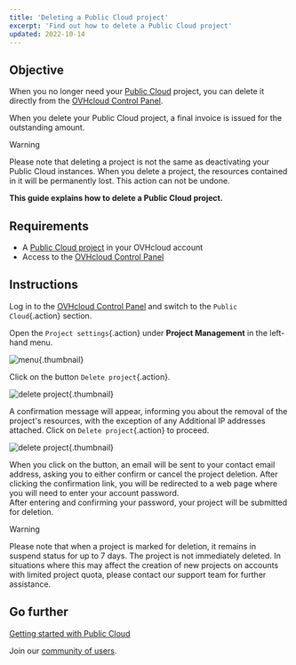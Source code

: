 ```yaml
---
title: 'Deleting a Public Cloud project'
excerpt: 'Find out how to delete a Public Cloud project'
updated: 2022-10-14
---
```


## Objective

When you no longer need your [Public Cloud](https://www.ovhcloud.com/en-gb/public-cloud/) project, you can delete it directly from the [OVHcloud Control Panel](/links/manager).

When you delete your Public Cloud project, a final invoice is issued for the outstanding amount.

> [!warning]
>
Please note that deleting a project is not the same as deactivating your Public Cloud instances. When you delete a project, the resources contained in it will be permanently lost. This action can not be undone.
>

**This guide explains how to delete a Public Cloud project.**

## Requirements

- A [Public Cloud project](https://www.ovhcloud.com/en-gb/public-cloud/) in your OVHcloud account
- Access to the [OVHcloud Control Panel](/links/manager)

## Instructions

Log in to the [OVHcloud Control Panel](/links/manager) and switch to the `Public Cloud`{.action} section.

Open the `Project settings`{.action} under **Project Management** in the left-hand menu.

![menu](images/deleteproject.png){.thumbnail}

Click on the button `Delete project`{.action}.

![delete project](images/deleteproject1.png){.thumbnail}

A confirmation message will appear, informing you about the removal of the project's resources, with the exception of any Additional IP addresses attached. Click on `Delete project`{.action} to proceed. 

![delete project](images/deleteproject2.png){.thumbnail}

When you click on the button, an email will be sent to your contact email address, asking you to either confirm or cancel the project deletion. After clicking the confirmation link, you will be redirected to a web page where you will need to enter your account password.<br>After entering and confirming your password, your project will be submitted for deletion.

> [!warning]
> Please note that when a project is marked for deletion, it remains in suspend status for up to 7 days. The project is not immediately deleted. In situations where this may affect the creation of new projects on accounts with limited project quota, please contact our support team for further assistance.
>

## Go further

[Getting started with Public Cloud](/pages/public_cloud/compute/public-cloud-first-steps)

Join our [community of users](/links/community).